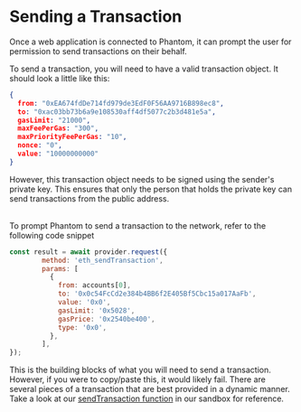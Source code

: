 # Sending a Transaction

Once a web application is connected to Phantom, it can prompt the user for permission to send transactions on their behalf.

To send a transaction, you will need to have a valid transaction object. It should look a little like this:

```json
{
  from: "0xEA674fdDe714fd979de3EdF0F56AA9716B898ec8",
  to: "0xac03bb73b6a9e108530aff4df5077c2b3d481e5a",
  gasLimit: "21000",
  maxFeePerGas: "300",
  maxPriorityFeePerGas: "10",
  nonce: "0",
  value: "10000000000"
}
```

However, this transaction object needs to be signed using the sender's private key. This ensures that only the person that holds the private key can send transactions from the public address.

\
To prompt Phantom to send a transaction to the network, refer to the following code snippet

```javascript
const result = await provider.request({
        method: 'eth_sendTransaction',
        params: [
          {
            from: accounts[0],
            to: '0x0c54FcCd2e384b4BB6f2E405Bf5Cbc15a017AaFb',
            value: '0x0',
            gasLimit: '0x5028',
            gasPrice: '0x2540be400',
            type: '0x0',
          },
        ],
});
```

This is the building blocks of what you will need to send a transaction. However, if you were to copy/paste this, it would likely fail. There are several pieces of a transaction that are best provided in a dynamic manner. Take a look at our [sendTransaction function](https://github.com/phantom-labs/eth\_sandbox/blob/main/src/utils/sendTransaction.ts) in our sandbox for reference.
